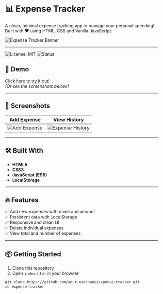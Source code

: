 # 📊 Expense Tracker

A clean, minimal expense tracking app to manage your personal spending!  
Built with ❤️ using HTML, CSS and Vanilla JavaScript.

![Expense Tracker Banner](https://via.placeholder.com/1200x400.png?text=Expense+Tracker)

---

![License: MIT](https://img.shields.io/badge/License-MIT-green.svg) ![Status](https://img.shields.io/badge/status-active-brightgreen)

## 🚀 Demo

[Click here to try it out!](https://your-demo-link.com)  
*(Or see the screenshots below!)*

---

## 📸 Screenshots

| Add Expense | View History |
| :---: | :---: |
| ![Add Expense](screenshots/add.png) | ![Expense History](screenshots/history.png) |

---

## 🛠️ Built With

- **HTML5**
- **CSS3**
- **JavaScript (ES6)**
- **LocalStorage**

---

## 🔥 Features

✅ Add new expenses with name and amount  
✅ Persistent data with LocalStorage  
✅ Responsive and clean UI  
✅ Delete individual expenses  
✅ View total and number of expenses

---

## 📦 Getting Started

1. Clone this repository
2. Open `index.html` in your browser

```bash
git clone https://github.com/your-username/expense-tracker.git
cd expense-tracker
